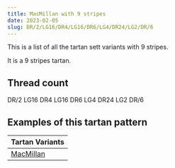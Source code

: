 ```yaml
---
title: MacMillan with 9 stripes
date: 2023-02-05
slug: DR/2/LG16/DR4/LG16/DR6/LG4/DR24/LG2/DR/6
---
```

This is a list of all the tartan sett variants with 9 stripes.

It is a 9 stripes tartan.


## Thread count
DR/2 LG16 DR4 LG16 DR6 LG4 DR24 LG2 DR/6

## Examples of this tartan pattern

| Tartan Variants |
|---------------|
| [MacMillan](/variants/dr/2/lg16/dr4/lg16/dr6/lg4/dr24/lg2/dr/6-draa0000-lgaaaa00)||
